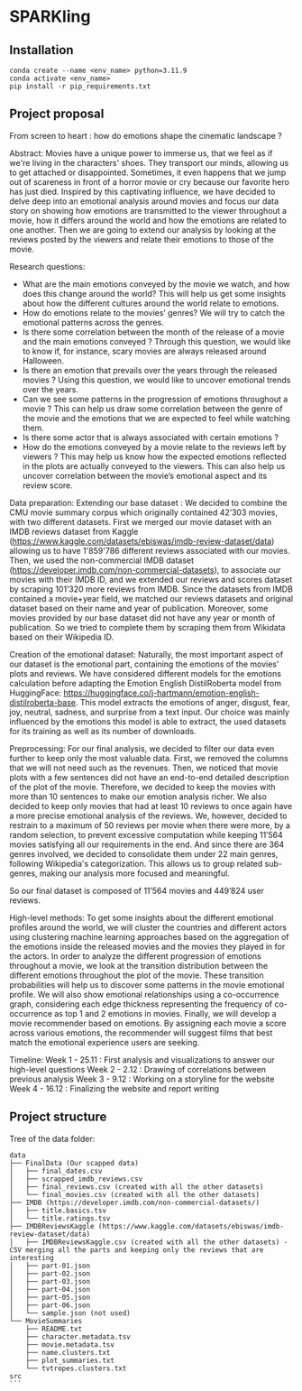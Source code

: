 # SPARKling

## Installation
```
conda create --name <env_name> python=3.11.9
conda activate <env_name>
pip install -r pip_requirements.txt
```


## Project proposal 

From screen to heart : how do emotions shape the cinematic landscape ?


Abstract:
Movies have a unique power to immerse us, that we feel as if we're living in the characters' shoes. They transport our minds, allowing us to get attached or disappointed. Sometimes, it even happens that we jump out of scareness in front of a horror movie or cry because our favorite hero has just died. Inspired by this captivating influence, we have decided to delve deep into an emotional analysis around movies and focus our data story on showing how emotions are transmitted to the viewer throughout a movie, how it differs around the world and how the emotions are related to one another. Then we are going to extend our analysis by looking at the reviews posted by the viewers and relate their emotions to those of the movie.

Research questions:
- What are the main emotions conveyed by the movie we watch, and how does this change around the world? This will help us get some insights about how the different cultures around the world relate to emotions.
- How do emotions relate to the movies’ genres? We will try to catch the emotional patterns across the genres.
- Is there some correlation between the month of the release of a movie and the main emotions conveyed ? Through this question, we would like to know if, for instance, scary movies are always released around Halloween.
- Is there an emotion that prevails over the years through the released movies ?  Using this question, we would like to uncover emotional trends over the years.
- Can we see some patterns in the progression of emotions throughout a movie ? This can help us draw some correlation between the genre of the movie and the emotions that we are expected to feel while watching them.
- Is there some actor that is always associated with certain emotions ?
- How do the emotions conveyed by a movie relate to the reviews left by viewers ? This may help us know how the expected emotions reflected in the plots are actually conveyed to the viewers. This can also help us uncover correlation between the movie’s emotional aspect and its review score.


Data preparation:
Extending our base dataset :
We decided to combine the CMU movie summary corpus which originally contained 42’303 movies, with two different datasets. First we merged our movie dataset with an IMDB reviews dataset from Kaggle (https://www.kaggle.com/datasets/ebiswas/imdb-review-dataset/data) allowing us to have 1'859'786 different reviews associated with our movies. 
Then, we used the non-commercial IMDB dataset (https://developer.imdb.com/non-commercial-datasets), to associate our movies with their IMDB ID, and we extended our reviews and scores dataset by scraping 101’320 more reviews from IMDB. Since the datasets from IMDB contained a movie+year field, we matched our reviews datasets and original dataset based on their name and year of publication.
Moreover, some movies provided by our base dataset did not have any year or month of publication. So we tried to complete them by scraping them from Wikidata based on their Wikipedia ID.
 
Creation of the emotional dataset:
Naturally, the most important aspect of our dataset is the emotional part, containing the emotions of the movies’ plots and reviews. We have considered different models for the emotions calculation before adapting the Emotion English DistilRoberta model from HuggingFace: https://huggingface.co/j-hartmann/emotion-english-distilroberta-base. This model extracts the emotions of anger, disgust, fear, joy, neutral, sadness, and surprise from a text input. Our choice was mainly influenced by the emotions this model is able to extract, the used datasets for its training as well as its number of downloads.
 
Preprocessing:
For our final analysis, we decided to filter our data even further to keep only the most valuable data. First, we removed the columns that we will not need such as the revenues. Then, we noticed that movie plots with a few sentences did not have an end-to-end detailed description of the plot of the movie. Therefore, we decided to keep the movies with more than 10 sentences to make our emotion analysis richer. We also decided to keep only movies that had at least 10 reviews to once again have a more precise emotional analysis of the reviews. We, however, decided to restrain to a maximum of 50 reviews per movie when there were more, by a random selection, to prevent excessive computation while keeping 11’564 movies satisfying all our requirements in the end.
And since there are 364 genres involved, we decided to consolidate them under 22 main genres, following Wikipedia's categorization. This allows us to group related sub-genres, making our analysis more focused and meaningful.

So our final dataset is composed of 11’564 movies and 449’824 user reviews.

High-level methods:
To get some insights about the different emotional profiles around the world, we will cluster the countries and different actors using clustering machine learning approaches based on the aggregation of the emotions inside the released movies and the movies they played in for the actors.
In order to analyze the different progression of emotions throughout a movie, we look at the transition distribution between the different emotions throughout the plot of the movie. These transition probabilities will help us to discover some patterns in the movie emotional profile.
We will also show emotional relationships using a co-occurrence graph, considering each edge thickness representing the frequency of co-occurrence as top 1 and 2 emotions in movies.
Finally, we will develop a movie recommender based on emotions. By assigning each movie a score across various emotions, the recommender will suggest films that best match the emotional experience users are seeking.

Timeline:
Week 1 - 25.11 : First analysis and visualizations to answer our high-level questions
Week 2 - 2.12 : Drawing of correlations between previous analysis
Week 3 - 9.12 : Working on a storyline for the website
Week 4 -  16.12 : Finalizing the website and report writing



## Project structure



Tree of the data folder:

````
data
├── FinalData (Our scapped data)
│   ├── final_dates.csv
│   ├── scrapped_imdb_reviews.csv
│   ├── final_reviews.csv (created with all the other datasets)
│   └── final_movies.csv (created with all the other datasets)
├── IMDB (https://developer.imdb.com/non-commercial-datasets/)
│   ├── title.basics.tsv
│   └── title.ratings.tsv
├── IMDBReviewsKaggle (https://www.kaggle.com/datasets/ebiswas/imdb-review-dataset/data)
│   ├── IMDBReviewsKaggle.csv (created with all the other datasets) - CSV merging all the parts and keeping only the reviews that are interesting
│   ├── part-01.json
│   ├── part-02.json
│   ├── part-03.json
│   ├── part-04.json
│   ├── part-05.json
│   ├── part-06.json
│   └── sample.json (not used)
└── MovieSummaries
    ├── README.txt
    ├── character.metadata.tsv
    ├── movie.metadata.tsv
    ├── name.clusters.txt
    ├── plot_summaries.txt
    └── tvtropes.clusters.txt
src
```

